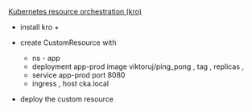 [Kubernetes resource orchestration (kro) ](https://cloud.google.com/blog/products/containers-kubernetes/introducing-kube-resource-orchestrator)

- install kro +
- create CustomResource   with
  - ns  - app
  - deployment   app-prod  image viktoruj/ping_pong  , tag  , replicas , 
  - service app-prod   port 8080
  - ingress  , host cka.local  

- deploy the custom resource